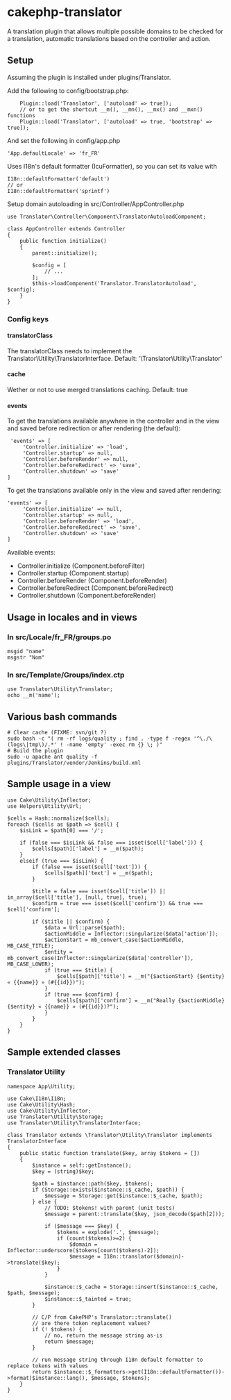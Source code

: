 # cakephp-translator
A translation plugin that allows multiple possible domains to be checked for a translation, automatic translations based on the controller and action.

## Setup

Assuming the plugin is installed under plugins/Translator.

Add the following to config/bootstrap.php:
```
    Plugin::load('Translator', ['autoload' => true]);
    // or to get the shortcut __m(), __mn(), __mx() and __mxn() functions
    Plugin::load('Translator', ['autoload' => true, 'bootstrap' => true]);

```

And set the following in config/app.php
```
'App.defaultLocale' => 'fr_FR'
```

Uses I18n's default formatter (IcuFormatter), so you can set its value with
```
I18n::defaultFormatter('default')
// or
I18n::defaultFormatter('sprintf')
```

Setup domain autoloading in src/Controller/AppController.php
```
use Translator\Controller\Component\TranslatorAutoloadComponent;

class AppController extends Controller
{
    public function initialize()
    {
        parent::initialize();

        $config = [
            // ...
        ];
        $this->loadComponent('Translator.TranslatorAutoload', $config);
    }
}
```

### Config keys

#### translatorClass
The translatorClass needs to implement the Translator\Utility\TranslatorInterface.
Default: '\\Translator\\Utility\\Translator'

#### cache
Wether or not to use merged translations caching.
Default: true

#### events

To get the translations available anywhere in the controller and in the
view and saved before redirection or after rendering (the default):
```
 'events' => [
     'Controller.initialize' => 'load',
     'Controller.startup' => null,
     'Controller.beforeRender' => null,
     'Controller.beforeRedirect' => 'save',
     'Controller.shutdown' => 'save'
]
```

To get the translations available only in the view and saved after
rendering:
```
'events' => [
     'Controller.initialize' => null,
     'Controller.startup' => null,
     'Controller.beforeRender' => 'load',
     'Controller.beforeRedirect' => 'save',
     'Controller.shutdown' => 'save'
]
```

Available events:
 - Controller.initialize (Component.beforeFilter)
 - Controller.startup (Component.startup)
 - Controller.beforeRender (Component.beforeRender)
 - Controller.beforeRedirect (Component.beforeRedirect)
 - Controller.shutdown (Component.beforeRender)

## Usage in locales and in views

### In src/Locale/fr_FR/groups.po
    msgid "name"
    msgstr "Nom"

### In src/Template/Groups/index.ctp
    use Translator\Utility\Translator;
    echo __m('name');

## Various bash commands
```
# Clear cache (FIXME: svn/git ?)
sudo bash -c "( rm -rf logs/quality ; find . -type f -regex '^\./\(logs\|tmp\)/.*' ! -name 'empty' -exec rm {} \; )"
# Build the plugin
sudo -u apache ant quality -f plugins/Translator/vendor/Jenkins/build.xml
```

## Sample usage in a view
```
use Cake\Utility\Inflector;
use Helpers\Utility\Url;

$cells = Hash::normalize($cells);
foreach ($cells as $path => $cell) {
    $isLink = $path[0] === '/';

    if (false === $isLink && false === isset($cell['label'])) {
        $cells[$path]['label'] = __m($path);
    }
    elseif (true === $isLink) {
        if (false === isset($cell['text'])) {
            $cells[$path]['text'] = __m($path);
        }

        $title = false === isset($cell['title']) || in_array($cell['title'], [null, true], true);
        $confirm = true === isset($cell['confirm']) && true === $cell['confirm'];

        if ($title || $confirm) {
            $data = Url::parse($path);
            $actionMiddle = Inflector::singularize($data['action']);
            $actionStart = mb_convert_case($actionMiddle, MB_CASE_TITLE);
            $entity = mb_convert_case(Inflector::singularize($data['controller']), MB_CASE_LOWER);
            if (true === $title) {
                $cells[$path]['title'] = __m("{$actionStart} {$entity} « {{name}} » (#{{id}})");
            }
            if (true === $confirm) {
                $cells[$path]['confirm'] = __m("Really {$actionMiddle} {$entity} « {{name}} » (#{{id}})?");
            }
        }
    }
}
```

## Sample extended classes

### Translator Utility
```
namespace App\Utility;

use Cake\I18n\I18n;
use Cake\Utility\Hash;
use Cake\Utility\Inflector;
use Translator\Utility\Storage;
use Translator\Utility\TranslatorInterface;

class Translator extends \Translator\Utility\Translator implements TranslatorInterface
{
    public static function translate($key, array $tokens = [])
    {
        $instance = self::getInstance();
        $key = (string)$key;

        $path = $instance::path($key, $tokens);
        if (Storage::exists($instance::$_cache, $path)) {
            $message = Storage::get($instance::$_cache, $path);
        } else {
            // TODO: $tokens! with parent (unit tests)
            $message = parent::translate($key, json_decode($path[2]));

            if ($message === $key) {
                $tokens = explode('.', $message);
                if (count($tokens)>=2) {
                    $domain = Inflector::underscore($tokens[count($tokens)-2]);
                    $message = I18n::translator($domain)->translate($key);
                }
            }

            $instance::$_cache = Storage::insert($instance::$_cache, $path, $message);
            $instance::$_tainted = true;
        }

        // C/P from CakePHP's Translator::translate()
        // are there token replacement values?
        if (! $tokens) {
            // no, return the message string as-is
            return $message;
        }

        // run message string through I18n default formatter to replace tokens with values
        return $instance::$_formatters->get(I18n::defaultFormatter())->format($instance::lang(), $message, $tokens);
    }
}
```
